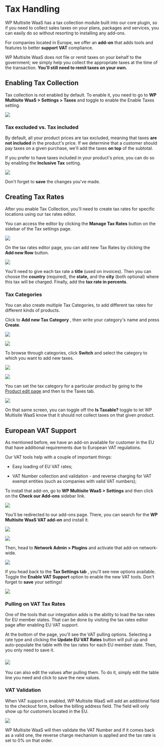 # Tax Handling

WP Multisite WaaS has a tax collection module built into our core plugin, so if you need to collect sales taxes on your plans, packages and services, you can easily do so without resorting to installing any add-ons.

For companies located in Europe, we offer an **add-on** that adds tools and features to better **support VAT** compliance.

WP Multisite WaaS does not file or remit taxes on your behalf to the government; we simply help you collect the appropriate taxes at the time of the transaction. **You’ll still need to remit taxes on your own.**

## Enabling Tax Collection

Tax collection is not enabled by default. To enable it, you need to go to **WP Multisite WaaS > Settings > Taxes** and toggle to enable the Enable Taxes setting.

![](https://wp-ultimo-space.fra1.cdn.digitaloceanspaces.com/hs-file-ICSEhm7yhk.png)

### Tax excluded vs. Tax included

By default, all your product prices are tax excluded, meaning that taxes **are not included** in the product's price. If we determine that a customer should pay taxes on a given purchase, we'll add the taxes **on top** of the subtotal.

If you prefer to have taxes included in your product's price, you can do so by enabling the **Inclusive Tax** setting.

![](https://wp-ultimo-space.fra1.cdn.digitaloceanspaces.com/hs-file-xiiaIXYI2c.png)

Don't forget to **save** the changes you've made.

### 

## Creating Tax Rates

After you enable Tax Collection, you'll need to create tax rates for specific locations using our tax rates editor.

You can access the editor by clicking the **Manage Tax Rates** button on the sidebar of the Tax settings page.

![](https://wp-ultimo-space.fra1.cdn.digitaloceanspaces.com/hs-file-UZb6g2rvrs.png)

On the tax rates editor page, you can add new Tax Rates by clicking the **Add new Row** button.

![](https://wp-ultimo-space.fra1.cdn.digitaloceanspaces.com/hs-file-ZyJCSI6zLZ.png)

You'll need to give each tax rate a **title** (used on invoices). Then you can choose the **country** (required), the **state,** and the **city** (both optional) where this tax will be charged. Finally, add the **tax rate in percents**.

### Tax Categories

You can also create multiple Tax Categories, to add different tax rates for different kinds of products.

Click to **Add new Tax Category** , then write your category's name and press **Create**.

![](https://wp-ultimo-space.fra1.cdn.digitaloceanspaces.com/hs-file-73biI4o8lj.png)

![](https://wp-ultimo-space.fra1.cdn.digitaloceanspaces.com/hs-file-YhH2hLLvEC.png)

To browse through categories, click **Switch** and select the category to which you want to add new taxes.

![](https://wp-ultimo-space.fra1.cdn.digitaloceanspaces.com/hs-file-xjghTq6ta4.png)

![](https://wp-ultimo-space.fra1.cdn.digitaloceanspaces.com/hs-file-E5YLXeIsWH.png)

You can set the tax category for a particular product by going to the [Product edit page](https://help.wpultimo.com/article/373-creating-your-first-subscription-product) and then to the Taxes tab.

![](https://wp-ultimo-space.fra1.cdn.digitaloceanspaces.com/hs-file-vkh5NXKplU.png)

On that same screen, you can toggle off the **Is Taxable?** toggle to let WP Multisite WaaS know that it should not collect taxes on that given product.

## European VAT Support

As mentioned before, we have an add-on available for customer in the EU that have additional requirements due to European VAT regulations.

Our VAT tools help with a couple of important things:

  * Easy loading of EU VAT rates;

  * VAT Number collection and validation - and reverse charging for VAT exempt entities (such as companies with valid VAT numbers);

To install that add-on, go to **WP Multisite WaaS > Settings** and then click on the **Check our Add-ons** sidebar link.

![](https://wp-ultimo-space.fra1.cdn.digitaloceanspaces.com/hs-file-AsMyAH5HKC.png)

You'll be redirected to our add-ons page. There, you can search for the **WP Multisite WaaS VAT add-on** and install it.

![](https://wp-ultimo-space.fra1.cdn.digitaloceanspaces.com/hs-file-AQ6gWfdY5G.png)

![](https://wp-ultimo-space.fra1.cdn.digitaloceanspaces.com/hs-file-iz8uncHiYa.png)

Then, head to **Network Admin > Plugins** and activate that add-on network-wide.

![](https://wp-ultimo-space.fra1.cdn.digitaloceanspaces.com/hs-file-PkWGMWlgVu.png)

If you head back to the **Tax Settings tab** , you'll see new options available. Toggle the **Enable VAT Support** option to enable the new VAT tools. Don't forget to **save** your settings!

![](https://wp-ultimo-space.fra1.cdn.digitaloceanspaces.com/hs-file-Gn1SspQZ0S.png)

### Pulling on VAT Tax Rates

One of the tools that our integration adds is the ability to load the tax rates for EU member states. That can be done by visiting the tax rates editor page after enabling EU VAT support.

At the bottom of the page, you'll see the VAT pulling options. Selecting a rate type and clicking the **Update EU VAT Rates** button will pull up and auto-populate the table with the tax rates for each EU member state. Then, you only need to save it.

### ![](https://wp-ultimo-space.fra1.cdn.digitaloceanspaces.com/hs-file-jZKEqPBX5E.png)

You can also edit the values after pulling them. To do it, simply edit the table line you need and click to save the new values.

### VAT Validation

When VAT support is enabled, WP Multisite WaaS will add an additional field to the checkout form, bellow the billing address field. The field will only show up for customers located in the EU.

![](https://wp-ultimo-space.fra1.cdn.digitaloceanspaces.com/hs-file-ITUbFOIM4r.png)

WP Multisite WaaS will then validate the VAT Number and if it comes back as a valid one, the reverse charge mechanism is applied and the tax rate is set to 0% on that order.

